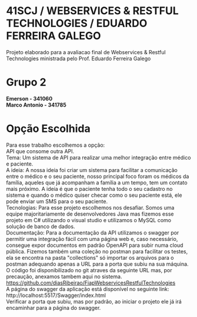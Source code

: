 # 41SCJ / WEBSERVICES & RESTFUL TECHNOLOGIES / EDUARDO FERREIRA GALEGO

Projeto elaborado para a avaliacao final de Webservices & Restful Technologies ministrada pelo Prof. Eduardo Ferreira Galego

# Grupo 2 
**Emerson - 341060  
Marco Antonio - 341785**  


# Opção Escolhida
Para esse trabalho escolhemos a opção:  <br />
API que consome outra API.<br />
Tema: Um sistema de API para realizar uma melhor integração entre médico e paciente.<br /> 
A ideia: A nossa ideia foi criar um sistema para facilitar a comunicação entre o médico e o seu paciente, nosso principal foco foram os médicos da família, aqueles que já acompanham a família a um tempo, tem um contato mais próximo. A ideia é que o paciente tenha todo o seu cadastro no sistema e quando o médico quiser checar como o seu paciente está, ele pode enviar um SMS para o seu paciente.<br />
Tecnologias: Para esse projeto escolhemos nos desafiar. Somos uma equipe majoritariamente de desenvolvedores Java mas fizemos esse projeto em C# utilizando o visual studio e utilizamos o MySQL como solução de banco de dados.<br />
Documentação: Para a documentação da API utilizamos o swagger por permitir uma integração fácil com uma página web e, caso necessário, consegue expor documentos em padrão OpenAPI para subir numa cloud pública. Fizemos também uma coleção no postman para facilitar os testes, ela se encontra na pasta "collections" só importar os arquivos para o postman adequando apenas a URL para a porta que subiu na sua máquina.<br />
O código foi disponibilizado no git atraves da seguinte URL mas, por precaução, anexamos tambem aqui no sistema. https://github.com/diasRibeirao/FiapWebservicesRestfulTechnologies
<br />  A página do swagger da aplicação está disponível no seguinte link: http://localhost:5517/Swagger/index.html <br />
Verificar a porta que subiu, mas por padrão, ao iniciar o projeto ele já irá encaminhar para a página do swagger.<br /> 

